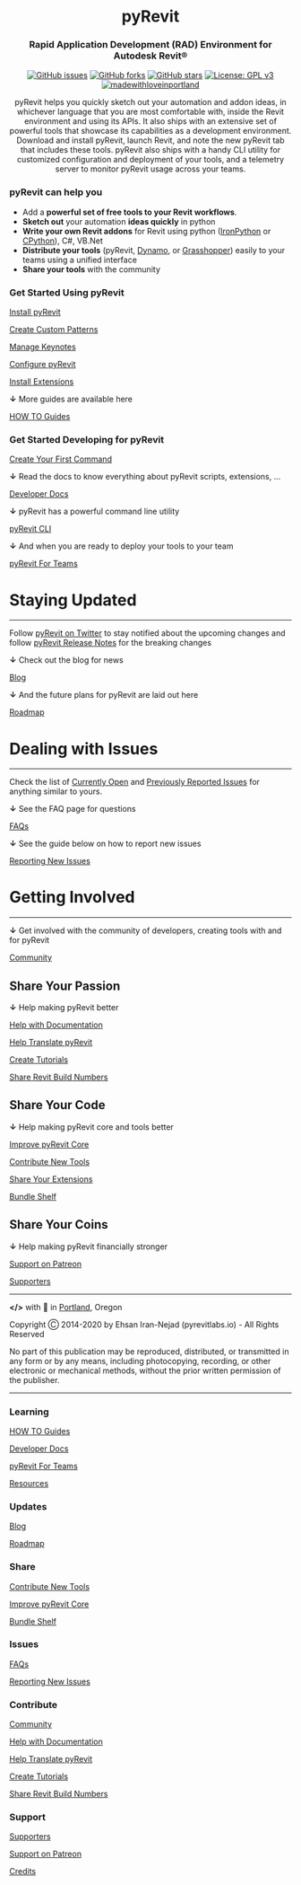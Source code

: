 <div align="center">
  <h1>pyRevit</h1>
  <h3>Rapid Application Development (RAD) Environment for Autodesk Revit®</h3>
  
  [![GitHub issues](https://img.shields.io/github/issues/eirannejad/pyRevit.svg?style=for-the-badge)](https://github.com/eirannejad/pyRevit/issues)
  [![GitHub forks](https://img.shields.io/github/forks/eirannejad/pyRevit.svg?style=for-the-badge)](https://github.com/eirannejad/pyRevit/network)
  [![GitHub stars](https://img.shields.io/github/stars/eirannejad/pyRevit.svg?style=for-the-badge&colorB=red)](https://github.com/eirannejad/pyRevit/stargazers)
  [![License: GPL v3](https://img.shields.io/badge/License-GPL%20v3-blue.svg?style=for-the-badge)](http://www.gnu.org/licenses/gpl-3.0)
  [![madewithloveinportland](https://img.shields.io/badge/%3C%2F%3E%20with%20%3C3-Portland%2C%20OR-green.svg?style=for-the-badge)](https://en.wikipedia.org/wiki/Portland,_Oregon)
  
  <p>pyRevit helps you quickly sketch out your automation and addon ideas, in whichever language that you are most comfortable with, inside the Revit environment and using its APIs. It also ships with an extensive set of powerful tools that showcase its capabilities as a development environment. Download and install pyRevit, launch Revit, and note the new pyRevit tab that includes these tools. pyRevit also ships with a handy CLI utility for customized configuration and deployment of your tools, and a telemetry server to monitor pyRevit usage across your teams.</p>
</div>

### pyRevit can help you

- Add a **powerful set of free tools to your Revit workflows**.
- **Sketch out** your automation **ideas quickly** in python
- **Write your own Revit addons** for Revit using python ([IronPython](https://ironpython.net/) or [CPython](https://www.python.org/)), C#, VB.Net
- **Distribute your tools** (pyRevit, [Dynamo](https://dynamobim.org/), or [Grasshopper](https://www.rhino3d.com/inside)) easily to your teams using a unified interface
- **Share your tools** with the community

### Get Started Using pyRevit

[Install pyRevit](https://www.notion.so/Install-pyRevit-98ca4359920a42c3af5c12a7c99a196d)

[Create Custom Patterns](https://www.notion.so/Create-Custom-Patterns-6b8db11b87ed49d98144b75407685152)

[Manage Keynotes](https://www.notion.so/Manage-Keynotes-6f083d6f66fe43d68dc5d5407c8e19da)

[Configure pyRevit](https://www.notion.so/Configure-pyRevit-461d8f564ba743d0ad7e843a7b3b2afe)

[Install Extensions](https://www.notion.so/Install-Extensions-0753ab78c0ce46149f962acc50892491)

**↓** More guides are available here

[HOW TO Guides](https://www.notion.so/HOW-TO-Guides-dc20e0e227b74d9bbc775699904152cb)

### Get Started Developing for pyRevit

[Create Your First Command](https://www.notion.so/Create-Your-First-Command-2509b43e28bd498fba937f5c1be7f485)

**↓** Read the docs to know everything about pyRevit scripts, extensions, ...

[Developer Docs](https://www.notion.so/Developer-Docs-2c88f3ecccde422d9504e20b6b9e04f8)

**↓** pyRevit has a powerful command line utility

[pyRevit CLI](https://www.notion.so/pyRevit-CLI-c50de95259114db795db5bd3f19f8e2a)

**↓** And when you are ready to deploy your tools to your team

[pyRevit For Teams](https://www.notion.so/pyRevit-For-Teams-ddc6c312d6f6488691eed2ec7704fd97)

# Staying Updated

---

Follow [pyRevit on Twitter](https://twitter.com/pyrevit) to stay notified about the upcoming changes and follow [pyRevit Release Notes](https://github.com/eirannejad/pyRevit/releases) for the breaking changes

**↓** Check out the blog for news

[Blog](https://www.notion.so/Blog-5bcadb69d8ab43c8ba5ee547e42a129f)

**↓** And the future plans for pyRevit are laid out here

[Roadmap](https://www.notion.so/Roadmap-8f353f66ffe94a5ea6676f0d3c5df5bd)

# Dealing with Issues

---

Check the list of [Currently Open](https://github.com/eirannejad/pyRevit/issues) and [Previously Reported Issues](https://github.com/eirannejad/pyRevit/issues?q=is%3Aissue+is%3Aclosed) for anything similar to yours.

**↓** See the FAQ page for questions

[FAQs](https://www.notion.so/FAQs-70774c29e0ed41388f9a7857bc2e24dc)

**↓** See the guide below on how to report new issues

[Reporting New Issues](https://www.notion.so/Reporting-New-Issues-f1fdd62cf6074b318bfe8ddfbc2d8d98)

# Getting Involved

---

**↓** Get involved with the community of developers, creating tools with and for pyRevit

[Community](https://www.notion.so/Community-eb501192c78c4d2f884f0cc34532058e)

## Share Your Passion

**↓** Help making pyRevit better

[Help with Documentation](https://www.notion.so/Help-with-Documentation-3ad04b6431a046a3bc9ca584eeea51fa)

[Help Translate pyRevit](https://www.notion.so/Help-Translate-pyRevit-c26063a6c9824667a07c6a40b28c70d4)

[Create Tutorials](https://www.notion.so/Create-Tutorials-d25685ddb11d4eb6a76001325715cfb5)

[Share Revit Build Numbers](https://www.notion.so/Share-Revit-Build-Numbers-90817d95875c48d0accb802035bfcb68)

## Share Your Code

**↓** Help making pyRevit core and tools better

[Improve pyRevit Core](https://www.notion.so/Improve-pyRevit-Core-109f014ece0043ed8e523605312b1305)

[Contribute New Tools](https://www.notion.so/Contribute-New-Tools-800ecc0cee8e47b484f22359c4fe4307)

[Share Your Extensions](https://www.notion.so/Share-Your-Extensions-48ff84d4eae846f4aa9567fca32ff4fe)

[Bundle Shelf](https://www.notion.so/Bundle-Shelf-d1b57b18fd33426aa77d29de2e8b6cf7)

## Share Your Coins

**↓** Help making pyRevit financially stronger 

[Support on Patreon](https://www.notion.so/Support-on-Patreon-cdf92ba547154f7a85d32b526dc5e59b)

[Supporters](https://www.notion.so/Supporters-4f3350243ba24dcd8228df6262723629)

---

**</>** with 🖤 in [Portland](https://en.m.wikipedia.org/wiki/Portland,_Oregon), Oregon

Copyright Ⓒ 2014-2020 by Ehsan Iran-Nejad (pyrevitlabs.io) - All Rights Reserved

No part of this publication may be reproduced, distributed, or transmitted in any form or by any means, including photocopying, recording, or other electronic or mechanical methods, without the prior written permission of the publisher.

---

### Learning

[HOW TO Guides](https://www.notion.so/HOW-TO-Guides-dc20e0e227b74d9bbc775699904152cb)

[Developer Docs](https://www.notion.so/Developer-Docs-2c88f3ecccde422d9504e20b6b9e04f8)

[pyRevit For Teams](https://www.notion.so/pyRevit-For-Teams-ddc6c312d6f6488691eed2ec7704fd97)

[Resources](https://www.notion.so/Resources-70347230ff53497ea7fab3aa8b91f104)

### Updates

[Blog](https://www.notion.so/Blog-5bcadb69d8ab43c8ba5ee547e42a129f)

[Roadmap](https://www.notion.so/Roadmap-8f353f66ffe94a5ea6676f0d3c5df5bd)

### Share

[Contribute New Tools](https://www.notion.so/Contribute-New-Tools-800ecc0cee8e47b484f22359c4fe4307)

[Improve pyRevit Core](https://www.notion.so/Improve-pyRevit-Core-109f014ece0043ed8e523605312b1305)

[Bundle Shelf](https://www.notion.so/Bundle-Shelf-d1b57b18fd33426aa77d29de2e8b6cf7)

### Issues

[FAQs](https://www.notion.so/FAQs-70774c29e0ed41388f9a7857bc2e24dc)

[Reporting New Issues](https://www.notion.so/Reporting-New-Issues-f1fdd62cf6074b318bfe8ddfbc2d8d98)

### Contribute

[Community](https://www.notion.so/Community-eb501192c78c4d2f884f0cc34532058e)

[Help with Documentation](https://www.notion.so/Help-with-Documentation-3ad04b6431a046a3bc9ca584eeea51fa)

[Help Translate pyRevit](https://www.notion.so/Help-Translate-pyRevit-c26063a6c9824667a07c6a40b28c70d4)

[Create Tutorials](https://www.notion.so/Create-Tutorials-d25685ddb11d4eb6a76001325715cfb5)

[Share Revit Build Numbers](https://www.notion.so/Share-Revit-Build-Numbers-90817d95875c48d0accb802035bfcb68)

### Support

[Supporters](https://www.notion.so/Supporters-4f3350243ba24dcd8228df6262723629)

[Support on Patreon](https://www.notion.so/Support-on-Patreon-cdf92ba547154f7a85d32b526dc5e59b)

[Credits](https://www.notion.so/Credits-8a2e990b0321414db1e1c41f87c83343)
